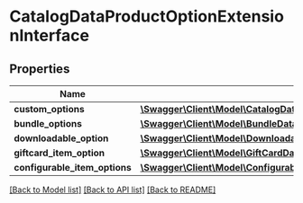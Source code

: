 # CatalogDataProductOptionExtensionInterface

## Properties
Name | Type | Description | Notes
------------ | ------------- | ------------- | -------------
**custom_options** | [**\Swagger\Client\Model\CatalogDataCustomOptionInterface[]**](CatalogDataCustomOptionInterface.md) |  | [optional] 
**bundle_options** | [**\Swagger\Client\Model\BundleDataBundleOptionInterface[]**](BundleDataBundleOptionInterface.md) |  | [optional] 
**downloadable_option** | [**\Swagger\Client\Model\DownloadableDataDownloadableOptionInterface**](DownloadableDataDownloadableOptionInterface.md) |  | [optional] 
**giftcard_item_option** | [**\Swagger\Client\Model\GiftCardDataGiftCardOptionInterface**](GiftCardDataGiftCardOptionInterface.md) |  | [optional] 
**configurable_item_options** | [**\Swagger\Client\Model\ConfigurableProductDataConfigurableItemOptionValueInterface[]**](ConfigurableProductDataConfigurableItemOptionValueInterface.md) |  | [optional] 

[[Back to Model list]](../README.md#documentation-for-models) [[Back to API list]](../README.md#documentation-for-api-endpoints) [[Back to README]](../README.md)


